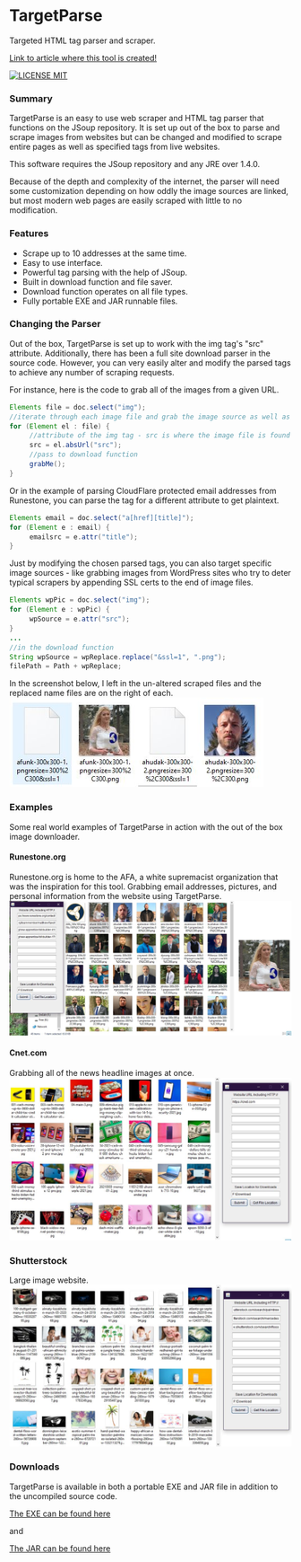 # TargetParse
Targeted HTML tag parser and scraper.

[Link to article where this tool is created!](http://138.197.96.192/)

[![LICENSE MIT](https://img.shields.io/badge/license-MIT-blue.svg)](hhttps://github.com/splitty/TargetParse/blob/master/LICENSE)
### Summary
TargetParse is an easy to use web scraper and HTML tag parser that functions on the JSoup repository.  It is set up out of the box to parse and scrape images from websites but can be changed and modified to scrape entire pages as well as specified tags from live websites.

This software requires the JSoup repository and any JRE over 1.4.0.

Because of the depth and complexity of the internet, the parser will need some customization depending on how oddly the image sources are linked, but most modern web pages are easily scraped with little to no modification.

### Features
* Scrape up to 10 addresses at the same time.
* Easy to use interface.
* Powerful tag parsing with the help of JSoup.
* Built in download function and file saver.
* Download function operates on all file types.
* Fully portable EXE and JAR runnable files.

### Changing the Parser
Out of the box, TargetParse is set up to work with the img tag's "src" attribute.  Additionally, there has been a full site download parser in the source code.  However, you can very easily alter and modify the parsed tags to achieve any number of scraping requests.

For instance, here is the code to grab all of the images from a given URL.
```java
Elements file = doc.select("img");
//iterate through each image file and grab the image source as well as downloading it.
for (Element el : file) {
     //attribute of the img tag - src is where the image file is found
     src = el.absUrl("src");
     //pass to download function
     grabMe();
}
```
Or in the example of parsing CloudFlare protected email addresses from Runestone, you can parse the tag for a different attribute to get plaintext.
```java
Elements email = doc.select("a[href][title]");
for (Element e : email) {
     emailsrc = e.attr("title");
}
```
Just by modifying the chosen parsed tags, you can also target specific image sources - like grabbing images from WordPress sites who try to deter typical scrapers by appending SSL certs to the end of image files.
```java
Elements wpPic = doc.select("img");
for (Element e : wpPic) {
     wpSource = e.attr("src");
}
...
//in the download function
String wpSource = wpReplace.replace("&ssl=1", ".png");
filePath = Path + wpReplace;
```
In the screenshot below, I left in the un-altered scraped files and the replaced name files are on the right of each.
![Screenshot of two different file types being grabbed from WordPress](https://github.com/splitty/TargetParse/raw/master/screenshots/wordpressExample.JPG)

### Examples
Some real world examples of TargetParse in action with the out of the box image downloader.

#### Runestone.org
Runestone.org is home to the AFA, a white supremacist organization that was the inspiration for this tool.  Grabbing email addresses, pictures, and personal information from the website using TargetParse.
![Images pulled from Runestone contact page](https://github.com/splitty/TargetParse/raw/master/screenshots/contractExample.JPG)

#### Cnet.com
Grabbing all of the news headline images at once.
![Cnet home page parse.](https://github.com/splitty/TargetParse/raw/master/screenshots/cnet.JPG)

### Shutterstock
Large image website.
![Shutter stock example.](https://github.com/splitty/TargetParse/raw/master/screenshots/shutter.JPG)

### Downloads
TargetParse is available in both a portable EXE and JAR file in addition to the uncompiled source code.  

[The EXE can be found here](https://github.com/splitty/TargetParse/raw/master/Executable/TargetParse.exe)

and

[The JAR can be found here](https://github.com/splitty/TargetParse/raw/master/jarBuild/TargetParse_Portable.jar)
